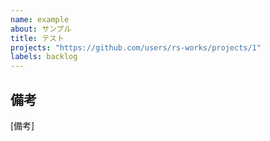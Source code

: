 ```yaml
---
name: example
about: サンプル
title: テスト
projects: "https://github.com/users/rs-works/projects/1"
labels: backlog
---
```


## 備考
[備考]
